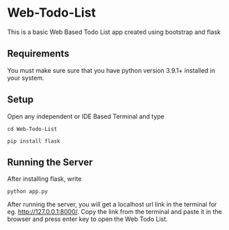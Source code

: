 # Web-Todo-List
This is a basic Web Based Todo List app created using bootstrap and flask


## Requirements
You must make sure sure that you have python version 3.9.1+ installed in your system.

## Setup

Open any independent or IDE Based Terminal and type

```
cd Web-Todo-List

pip install flask
```

## Running the Server

After installing flask, write

```
python app.py
```

After running the server, you will get a localhost url link in the terminal for eg. http://127.0.0.1:8000/. Copy the link from the terminal and paste it in the browser and press enter key to open the Web Todo List.

        

